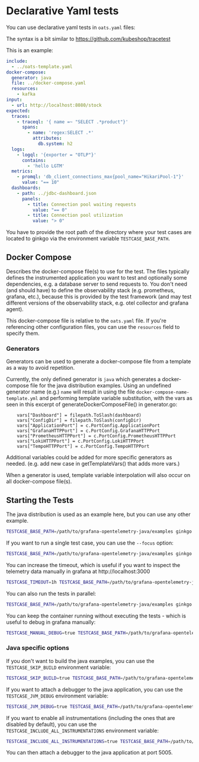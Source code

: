 # Declarative Yaml tests

You can use declarative yaml tests in `oats.yaml` files:

The syntax is a bit similar to https://github.com/kubeshop/tracetest

This is an example:

```yaml
include:
  - ../oats-template.yaml
docker-compose:
  generator: java
  file: ../docker-compose.yaml
  resources:
    - kafka
input:
  - url: http://localhost:8080/stock
expected:
  traces:
    - traceql: '{ name =~ "SELECT .*product"}'
      spans:
        - name: 'regex:SELECT .*'
          attributes:
            db.system: h2
  logs:
    - logql: '{exporter = "OTLP"}'
      contains: 
        - 'hello LGTM'
  metrics:
    - promql: 'db_client_connections_max{pool_name="HikariPool-1"}'
      value: "== 10"
  dashboards:
    - path: ../jdbc-dashboard.json
      panels:
        - title: Connection pool waiting requests
          value: "== 0"
        - title: Connection pool utilization
          value: "> 0"
```

You have to provide the root path of the directory where your test cases are located to ginkgo
via the environment variable `TESTCASE_BASE_PATH`.

## Docker Compose

Describes the docker-compose file(s) to use for the test.
The files typically defines the instrumented application you want to test and optionally some dependencies,
e.g. a database server to send requests to.
You don't need (and should have) to define the observability stack (e.g. prometheus, grafana, etc.),
because this is provided by the test framework (and may test different versions of the observability stack,
e.g. otel collector and grafana agent).

This docker-compose file is relative to the `oats.yaml` file.
If you're referencing other configuration files, you can use the `resources` field to specify them.

### Generators

Generators can be used to generate a docker-compose file from a template as a way to avoid repetition.

Currently, the only defined generator is `java` which generates a docker-compose file for the java distribution
examples.
Using an undefined generator name (e.g.) `name` will result in using the file `docker-compose-name-template.yml`
and performing template variable substitution, with the vars as seen in this excerpt of generateDockerComposeFile() in generator.go:
```
	vars["Dashboard"] = filepath.ToSlash(dashboard)
	vars["ConfigDir"] = filepath.ToSlash(configDir)
	vars["ApplicationPort"] = c.PortConfig.ApplicationPort
	vars["GrafanaHTTPPort"] = c.PortConfig.GrafanaHTTPPort
	vars["PrometheusHTTPPort"] = c.PortConfig.PrometheusHTTPPort
	vars["LokiHTTPPort"] = c.PortConfig.LokiHTTPPort
	vars["TempoHTTPPort"] = c.PortConfig.TempoHTTPPort
```
Additional variables could be added for more specific generators as needed. (e.g. add new case in getTemplateVars() that adds more vars.)

When a generator is used, template variable interpolation will also occur on all docker-compose file(s).

## Starting the Tests

The java distribution is used as an example here, but you can use any other example.

```sh
TESTCASE_BASE_PATH=/path/to/grafana-opentelemetry-java/examples ginkgo -v -r
```

If you want to run a single test case, you can use the `--focus` option:

```sh
TESTCASE_BASE_PATH=/path/to/grafana-opentelemetry-java/examples ginkgo -v -r --focus="jdbc"
```

You can increase the timeout, which is useful if you want to inspect the telemetry data manually
in grafana at http://localhost:3000

```sh
TESTCASE_TIMEOUT=1h TESTCASE_BASE_PATH=/path/to/grafana-opentelemetry-java/examples ginkgo -v -r
```

You can also run the tests in parallel:

```sh
TESTCASE_BASE_PATH=/path/to/grafana-opentelemetry-java/examples ginkgo -v -r -p
```
                             
You can keep the container running without executing the tests - which is useful to debug in grafana manually:

```sh
TESTCASE_MANUAL_DEBUG=true TESTCASE_BASE_PATH=/path/to/grafana-opentelemetry-java/examples ginkgo -v -r
```

### Java specific options

If you don't want to build the java examples, you can use the `TESTCASE_SKIP_BUILD` environment variable:

```sh
TESTCASE_SKIP_BUILD=true TESTCASE_BASE_PATH=/path/to/grafana-opentelemetry-java/examples ginkgo -v -r
```

If you want to attach a debugger to the java application, you can use the `TESTCASE_JVM_DEBUG` environment variable:

```sh
TESTCASE_JVM_DEBUG=true TESTCASE_BASE_PATH=/path/to/grafana-opentelemetry-java/examples ginkgo -v -r
```

If you want to enable all instrumentations (including the ones that are disabled by default), you can use the `TESTCASE_INCLUDE_ALL_INSTRUMENTATIONS` environment variable:

```sh
TESTCASE_INCLUDE_ALL_INSTRUMENTATIONS=true TESTCASE_BASE_PATH=/path/to/grafana-opentelemetry-java/examples ginkgo -v -r
```
You can then attach a debugger to the java application at port 5005.
